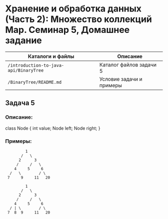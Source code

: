 # Хранение и обработка данных (Часть 2): Множество коллекций Map. Семинар 5, Домашнее задание

Каталоги и файлы                            | Описание
--------------------------------------------|-----------------------------------------------------
`/introduction-to-java-api/BinaryTree` 		| Каталог файлов задачи 5
`/BinaryTree/README.md`                     | Условие задачи и примеры

## Задача 5

### Описание:

class Node {
  int value;
  Node left;
  Node right;
}

### Примеры:

```
         1
       /   \
      2      3
     /     /   \
    4     5     6
  /   \        / \
 7     9     11   20

```
```
         1
       /   \
      2      3
     /     /   \
    4     5     6
  / | \        / \
 7  8  9     11   20
```

